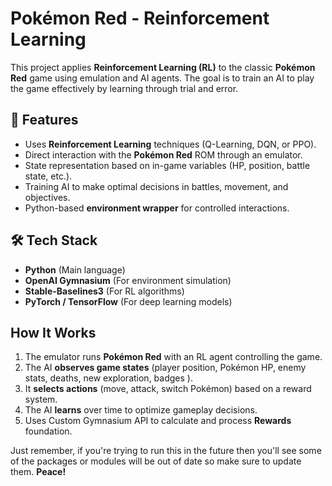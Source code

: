 # Pokémon Red - Reinforcement Learning  

This project applies **Reinforcement Learning (RL)** to the classic **Pokémon Red** game using emulation and AI agents. The goal is to train an AI to play the game effectively by learning through trial and error.  

## 📌 Features  
- Uses **Reinforcement Learning** techniques (Q-Learning, DQN, or PPO).  
- Direct interaction with the **Pokémon Red** ROM through an emulator.  
- State representation based on in-game variables (HP, position, battle state, etc.).  
- Training AI to make optimal decisions in battles, movement, and objectives.  
- Python-based **environment wrapper** for controlled interactions.  

## 🛠️ Tech Stack  
- **Python** (Main language)  
- **OpenAI Gymnasium** (For environment simulation)  
- **Stable-Baselines3** (For RL algorithms)  
- **PyTorch / TensorFlow** (For deep learning models)  

## How It Works  
1. The emulator runs **Pokémon Red** with an RL agent controlling the game.  
2. The AI **observes game states** (player position, Pokémon HP, enemy stats, deaths, new exploration, badges ).  
3. It **selects actions** (move, attack, switch Pokémon) based on a reward system.  
4. The AI **learns** over time to optimize gameplay decisions.
5. Uses Custom Gymnasium API to calculate and process **Rewards** foundation.

Just remember, if you're trying to run this in the future then you'll see some of the packages or modules will be out of date so make sure to update them.
**Peace!**
